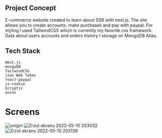 ## Project Concept 
E-commerce website created to learn about SSR with next.js.
The site allows you to create accounts, make purchases and pay with paypal.
For styling I used TailwindCSS which is currently my favorite css framework. Data about users accounts and orders history I storage on MongoDB Atlas.

## Tech Stack 
    Next.js
    mongoDB
    TailwindCSS
    json Web Token
    react-paypal
    js-cookie
    bcryptjs
    axios
    
    
# Screens
![onigiri](https://user-images.githubusercontent.com/51820616/176195109-2512605d-54f4-4538-befd-d974615cfb1a.png)
![Zrzut ekranu 2022-05-10 203032](https://user-images.githubusercontent.com/51820616/176195137-90a4770d-37e3-4e7b-b2bc-24f97feef9cc.png)
![Zrzut ekranu 2022-05-10 203139](https://user-images.githubusercontent.com/51820616/176195177-98f93114-6e6d-4acf-8004-162e2c4b5479.png)
